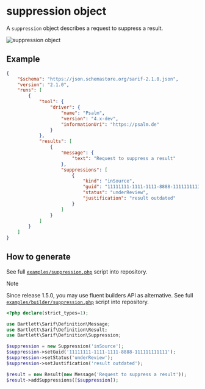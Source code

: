 <!-- markdownlint-disable MD013 -->
# suppression object

A `suppression` object describes a request to suppress a result.

![suppression object](../assets/images/reference-suppression.graphviz.svg)

## Example

```json
{
    "$schema": "https://json.schemastore.org/sarif-2.1.0.json",
    "version": "2.1.0",
    "runs": [
        {
            "tool": {
                "driver": {
                    "name": "Psalm",
                    "version": "4.x-dev",
                    "informationUri": "https://psalm.de"
                }
            },
            "results": [
                {
                    "message": {
                        "text": "Request to suppress a result"
                    },
                    "suppressions": [
                        {
                            "kind": "inSource",
                            "guid": "11111111-1111-1111-8888-111111111111",
                            "status": "underReview",
                            "justification": "result outdated"
                        }
                    ]
                }
            ]
        }
    ]
}
```

## How to generate

See full [`examples/suppression.php`][example-script] script into repository.

> [!NOTE]
> Since release 1.5.0, you may use fluent builders API as alternative.
> See full [`examples/builder/suppression.php`][example-builder] script into repository.

[example-script]: https://github.com/llaville/sarif-php-sdk/blob/master/examples/suppression.php
[example-builder]: https://github.com/llaville/sarif-php-sdk/blob/master/examples/builder/suppression.php

```php
<?php declare(strict_types=1);

use Bartlett\Sarif\Definition\Message;
use Bartlett\Sarif\Definition\Result;
use Bartlett\Sarif\Definition\Suppression;

$suppression = new Suppression('inSource');
$suppression->setGuid('11111111-1111-1111-8888-111111111111');
$suppression->setStatus('underReview');
$suppression->setJustification('result outdated');

$result = new Result(new Message('Request to suppress a result'));
$result->addSuppressions([$suppression]);

```
